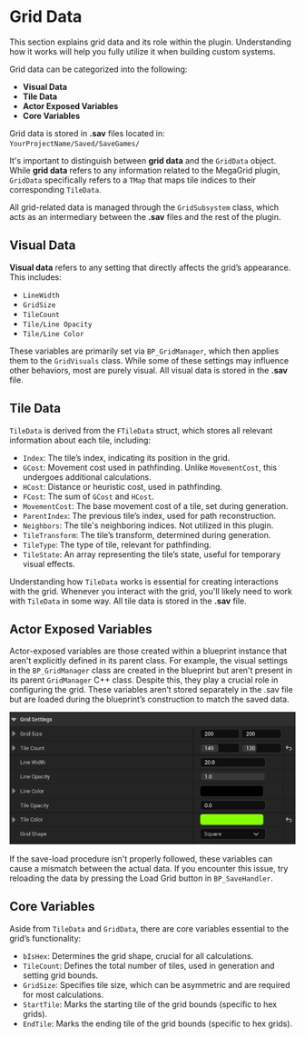 # Grid Data

This section explains grid data and its role within the plugin. Understanding how it works will help you fully utilize it when building custom systems.  

Grid data can be categorized into the following:  

- **Visual Data**  
- **Tile Data**  
- **Actor Exposed Variables**  
- **Core Variables**  

Grid data is stored in **.sav** files located in:  
``YourProjectName/Saved/SaveGames/``  

It's important to distinguish between **grid data** and the ``GridData`` object. While **grid data** refers to any information related to the MegaGrid plugin, ``GridData`` specifically refers to a `TMap` that maps tile indices to their corresponding ``TileData``.  

All grid-related data is managed through the `GridSubsystem` class, which acts as an intermediary between the **.sav** files and the rest of the plugin.

## Visual Data

**Visual data** refers to any setting that directly affects the grid’s appearance. This includes:  

- ``LineWidth``  
- ``GridSize``
- ``TileCount`` 
- ``Tile/Line Opacity``
- ``Tile/Line Color``

These variables are primarily set via ``BP_GridManager``, which then applies them to the ``GridVisuals`` class. While some of these settings may influence other behaviors, most are purely visual. All visual data is stored in the **.sav** file.

## Tile Data

``TileData`` is derived from the ``FTileData`` struct, which stores all relevant information about each tile, including:  

- ``Index``: The tile’s index, indicating its position in the grid.  
- ``GCost``: Movement cost used in pathfinding. Unlike ``MovementCost``, this undergoes additional calculations.  
- ``HCost``: Distance or heuristic cost, used in pathfinding.  
- ``FCost``: The sum of ``GCost`` and ``HCost``.  
- ``MovementCost``: The base movement cost of a tile, set during generation.  
- ``ParentIndex``: The previous tile’s index, used for path reconstruction.  
- ``Neighbors``: The tile's neighboring indices. Not utilized in this plugin.  
- ``TileTransform``: The tile’s transform, determined during generation.  
- ``TileType``: The type of tile, relevant for pathfinding.  
- ``TileState``: An array representing the tile’s state, useful for temporary visual effects.

Understanding how ``TileData`` works is essential for creating interactions with the grid. Whenever you interact with the grid, you'll likely need to work with ``TileData`` in some way. All tile data is stored in the **.sav** file.

## Actor Exposed Variables

Actor-exposed variables are those created within a blueprint instance that aren't explicitly defined in its parent class. For example, the visual settings in the ``BP_GridManager`` class are created in the blueprint but aren't present in its parent ``GridManager`` C++ class. Despite this, they play a crucial role in configuring the grid. These variables aren’t stored separately in the .sav file but are loaded during the blueprint’s construction to match the saved data.

![alt text](<../images/grid settings.png>)

If the save-load procedure isn't properly followed, these variables can cause a mismatch between the actual data. If you encounter this issue, try reloading the data by pressing the <span class="highlight-box-settings">Load Grid</span> button in ``BP_SaveHandler``.

## Core Variables

Aside from ``TileData`` and ``GridData``, there are core variables essential to the grid’s functionality:  

- ``bIsHex``: Determines the grid shape, crucial for all calculations.  
- ``TileCount``: Defines the total number of tiles, used in generation and setting grid bounds.  
- ``GridSize``: Specifies tile size, which can be asymmetric and are required for most calculations.  
- ``StartTile``: Marks the starting tile of the grid bounds (specific to hex grids).  
- ``EndTile``: Marks the ending tile of the grid bounds (specific to hex grids).

